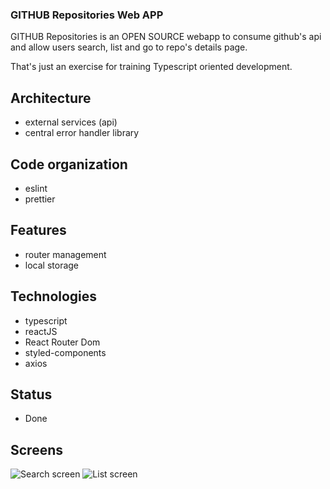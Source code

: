 ### GITHUB Repositories Web APP ###

GITHUB Repositories is an OPEN SOURCE webapp to consume github's api and allow users search, list and go to repo's details page.

That's just an exercise for training Typescript oriented development.

## Architecture

* external services (api)
* central error handler library


## Code organization

* eslint
* prettier

## Features

* router management
* local storage

## Technologies

* typescript
* reactJS
* React Router Dom
* styled-components
* axios

## Status

* Done

## Screens

![Search screen]('./src/assets/screen1.png')
![List screen]('./src/assets/screen1.png')

